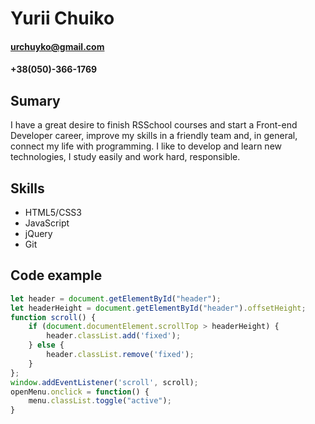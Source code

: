 # Yurii Chuiko
#### urchuyko@gmail.com
#### +38(050)-366-1769
## Sumary
I have a great desire to finish RSSchool courses and start a Front-end Developer career, improve my skills in a friendly team and, in general, connect my life with programming.
I like to develop and learn new technologies, I study easily and work hard, responsible.
## Skills
* HTML5/CSS3
* JavaScript
* jQuery
* Git
## Code example
```javascript
let header = document.getElementById("header");
let headerHeight = document.getElementById("header").offsetHeight;
function scroll() {
	if (document.documentElement.scrollTop > headerHeight) {
		header.classList.add('fixed');
	} else {
		header.classList.remove('fixed');
	}
};
window.addEventListener('scroll', scroll);
openMenu.onclick = function() {
	menu.classList.toggle("active");
}
```